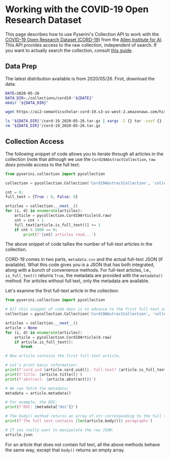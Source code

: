 # Working with the COVID-19 Open Research Dataset

This page describes how to use Pyserini's Collection API to work with the [COVID-19 Open Research Dataset (CORD-19)](https://pages.semanticscholar.org/coronavirus-research) from the [Allen Institute for AI](https://allenai.org/).
This API provides access to the raw collection, independent of search.
If you want to actually search the collection, consult [this guide](https://github.com/castorini/anserini/blob/master/docs/experiments-cord19.md).

## Data Prep

The latest distribution available is from 2020/05/26.
First, download the data:

```bash
DATE=2020-05-26
DATA_DIR=./collections/cord19-"${DATE}"
mkdir "${DATA_DIR}"

wget https://ai2-semanticscholar-cord-19.s3-us-west-2.amazonaws.com/historical_releases/cord-19_2020-05-26.tar.gz -P "${DATA_DIR}"

ls "${DATA_DIR}"/cord-19_2020-05-26.tar.gz | xargs -I {} tar -zxvf {} -C "${DATA_DIR}"
rm "${DATA_DIR}"/cord-19_2020-05-26.tar.gz
```

## Collection Access

The following snippet of code allows you to iterate through all articles in the collection (note that although we use the `Cord19AbstractCollection`, `raw` _does_ provide access to the full text:

```python
from pyserini.collection import pycollection

collection = pycollection.Collection('Cord19AbstractCollection', 'collections/cord19-2020-05-12')

cnt = 0;
full_text = {True : 0, False: 0}

articles = collection.__next__()
for (i, d) in enumerate(articles):
    article = pycollection.Cord19Article(d.raw)
    cnt = cnt + 1
    full_text[article.is_full_text()] += 1
    if cnt % 1000 == 0:
        print(f'{cnt} articles read...')
```

The above snippet of code tallies the number of full-text articles in the collection.

CORD-19 comes in two parts, `metadata.csv` and the actual full-text JSON (if available).
What this code gives you is a JSON that has both integrated, along with a bunch of convenience methods.
For full-text articles, i.e., `is_full_text()` returns `True`, the metadata are provided with the `metadata()` method.
For articles without full text, only the metadata are available.

Let's examine the first full-text article in the collection:

```python
from pyserini.collection import pycollection

# All this snippet of code does is to advance to the frist full-text article:
collection = pycollection.Collection('Cord19AbstractCollection', 'collections/cord19-2020-05-12')

articles = collection.__next__()
article = None
for (i, d) in enumerate(articles):
    article = pycollection.Cord19Article(d.raw)
    if article.is_full_text():
       break

# Now article contains the first full-text article.

# Let's print basic information:
print(f'cord_uid {article.cord_uid()}, full-text? {article.is_full_text()}')
print(f'title: {article.title()}')
print(f'abstract: {article.abstract()}')

# We can fetch the matadata:
metadata = article.metadata()

# For example, the DOI:
print(f'DOI: {metadata["doi"]}')

# The body() method returns an array of str corresponding to the full text.
print(f'The full text contains {len(article.body())} paragraphs')

# If you really want to manipulate the raw JSON:
article.json
```

For an article that does not contain full text, all the above methods behave the same way, except that `body()` returns an empty array.

